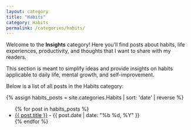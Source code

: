 ```yaml
---
layout: category
title: "Habits"
category: Habits
permalink: /categories/habits/
---
```


Welcome to the **Insights** category! Here you'll find posts about habits, life experiences, productivity, and thoughts that I want to share with my readers.

This section is meant to simplify ideas and provide insights on habits applicable to daily life, mental growth, and self-improvement.

Below is a list of all posts in the Habits category:

{% assign habits_posts = site.categories.Habits | sort: 'date' | reverse %}

<ul>
  {% for post in habits_posts %}
    <li><a href="{{ post.url | relative_url }}">{{ post.title }}</a> - {{ post.date | date: "%b %d, %Y" }}</li>
  {% endfor %}
</ul>

